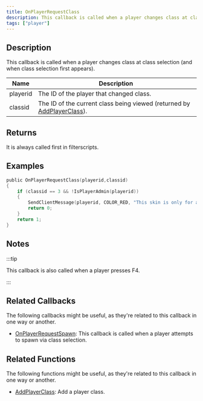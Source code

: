 ```yaml
---
title: OnPlayerRequestClass
description: This callback is called when a player changes class at class selection (and when class selection first appears).
tags: ["player"]
---
```


## Description

This callback is called when a player changes class at class selection (and when class selection first appears).

| Name     | Description                                                            |
| -------- | ---------------------------------------------------------------------- |
| playerid | The ID of the player that changed class.                               |
| classid  | The ID of the current class being viewed (returned by [AddPlayerClass](../functions/AddPlayerClass)). |

## Returns

It is always called first in filterscripts.

## Examples

```c
public OnPlayerRequestClass(playerid,classid)
{
    if (classid == 3 && !IsPlayerAdmin(playerid))
    {
        SendClientMessage(playerid, COLOR_RED, "This skin is only for admins!");
        return 0;
    }
    return 1;
}
```

## Notes

:::tip

This callback is also called when a player presses F4.

:::

## Related Callbacks

The following callbacks might be useful, as they're related to this callback in one way or another. 

- [OnPlayerRequestSpawn](OnPlayerRequestSpawn): This callback is called when a player attempts to spawn via class selection. 

## Related Functions

The following functions might be useful, as they're related to this callback in one way or another. 

- [AddPlayerClass](../functions/AddPlayerClass): Add a player class.
